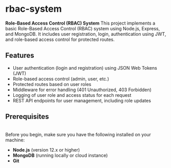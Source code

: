 # rbac-system
<b>Role-Based Access Control (RBAC) System</b>
This project implements a basic Role-Based Access Control (RBAC) system using Node.js, Express, and MongoDB. It includes user registration, login, authentication using JWT, and role-based access control for protected routes.
<br>

<h2>Features</h2>

<ul>
  <li>User authentication (login and registration) using JSON Web Tokens (JWT)</li>
  <li>Role-based access control (admin, user, etc.)</li>
  <li>Protected routes based on user roles</li>
  <li>Middleware for error handling (401 Unauthorized, 403 Forbidden)</li>
  <li>Logging of user role and access status for each request</li>
  <li>REST API endpoints for user management, including role updates</li>
</ul>



<h2>Prerequisites</h2>
<br>
Before you begin, make sure you have the following installed on your machine:


<ul>
  <li><strong>Node.js</strong> (version 12.x or higher)</li>
  <li><strong>MongoDB</strong> (running locally or cloud instance)</li>
  <li><strong>Git</strong></li>
</ul>





